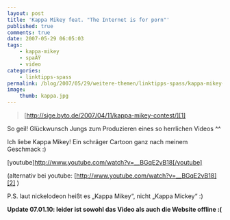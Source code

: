```yaml
---
layout: post
title: 'Kappa Mikey feat. "The Internet is for porn"'
published: true
comments: true
date: 2007-05-29 06:05:03
tags:
    - kappa-mikey
    - spaÃŸ
    - video
categories:
    - linktipps-spass
permalink: /blog/2007/05/29/weitere-themen/linktipps-spass/kappa-mikey-feat-the-internet-is-for-porn
image:
    thumb: kappa.jpg
---
```

> [http://sige.byto.de/2007/04/11/kappa-mikey-contest/][1]



So geil! Glückwunsch Jungs zum Produzieren eines so herrlichen Videos ^^

Ich liebe Kappa Mikey! Ein schräger Cartoon ganz nach meinem Geschmack :)

[youtube]http://www.youtube.com/watch?v=__BGqE2vB18[/youtube]

(alternativ bei youtube: [http://www.youtube.com/watch?v=__BGqE2vB18][2] )

P.S. laut nickelodeon heißt es &#8222;Kappa Mikey&#8220;, nicht &#8222;Kappa Mickey&#8220; :)

**Update 07.01.10: leider ist sowohl das Video als auch die Website offline :(**

 [1]: http://sige.byto.de/2007/04/11/kappa-mikey-contest/ "Artikel zum Kappa Mickey Contest im Blog von byto lesen"
 [2]: http://www.youtube.com/watch?v=__BGqE2vB18 "Video: the Internet is for Porn auf youtube.com ansehen"
